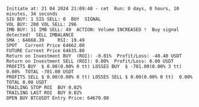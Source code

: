     Initiate at: 21 04 2024 21:09:48 - cet  Run: 0 days, 0 hours, 10 minutes, 34 seconds
    SIG BUY: 1 SIG SELL: 0  BUY  SIGNAL
    VOL BUY: 200 VOL SELL: 296
    IMB BUY: 11 IMB SELL: 49  ACTION: Volume INCREASED !  Buy signal detected!  SELL IMBALANCE
    SMA : 64668.39     RSI: 19.49
    SPOT   Current Price 64662.00
    FUTURE Current Price 64635.80
    Return on Investment BUY  (ROI): -0.01%  Profit/Loss: -40.40 USDT
    Return on Investment SELL (ROI): 0.00%  Profit/Loss: 0.00 USDT
    PROFITS BUY  $ 0.00(0.00% 0 tt) LOSSES BUY  $ -701.00(0.00% 3 tt)  0.00%  TOTAL -701.00 USDT
    PROFITS SELL $ 0.00(0.00% 0 tt) LOSSES SELL $ 0.00(0.00% 0 tt)  0.00%  TOTAL 0.00 USDT
    TRAILING STOP ROI  BUY 0.02%
    TRAILING LAST ROI  BUY 0.02%
    OPEN BUY BTCUSDT Entry Price: 64670.08
